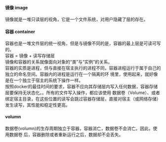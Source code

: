 #### 镜像 image
镜像就是一堆只读层的视角，它是一个文件系统，对用户隐藏了层的存在。

#### 容器 container 
容器也是一堆文件层的统一视角，但是与镜像不同的是，容器的最上层是可读可写的。<br/>
容器 = 镜像 + 读写存储层<br/>
镜像和容器的关系就像面向对象的“类”与“实例”的关系。<br/>
容器的实质是进程，但与直接在宿主执行的进程不同，容器进程运行于属于自己的独立的命名空间。容器内的进程是运行在一个隔离的环 境里，使用起来，就好像是在一个独立于宿主的系统下操作一样。<br/>
按照docker的最佳时间的要求，容器不应向其存储层内写入任何数据，容器存储层要保持无状态化。。所有的文件写入操作，都应该使用	数据卷（Volume）、或者 绑定宿主目录，在这些位置的读写会跳过容器存储层，直接对宿主（或网络存储） 发生读写，其性能和稳定性更高。

#### volumn
数据卷(volumn)的生存周期独立于容器，容器消亡，数据卷不会消亡。因此，使用数据卷 后，容器删除或者重新运行之后，数据却不会丢失。
